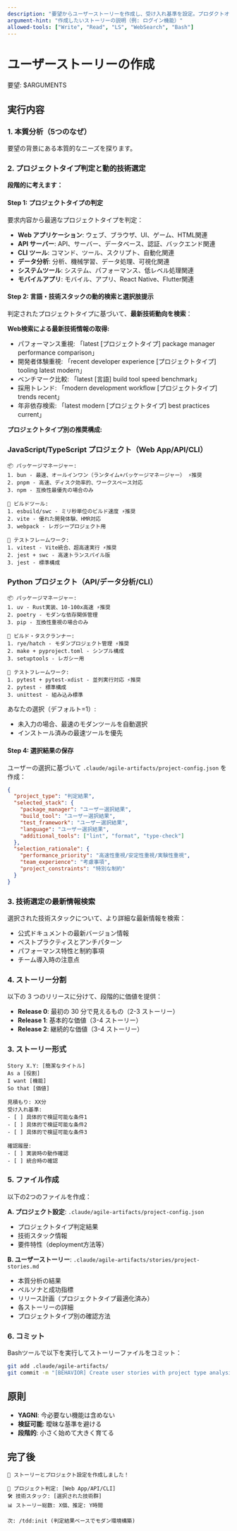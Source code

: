 ```yaml
---
description: "要望からユーザーストーリーを作成し、受け入れ基準を設定。プロダクトオーナーの視点で価値を定義します。"
argument-hint: "作成したいストーリーの説明（例: ログイン機能）"
allowed-tools: ["Write", "Read", "LS", "WebSearch", "Bash"]
---
```


# ユーザーストーリーの作成

要望: $ARGUMENTS

## 実行内容

### 1. 本質分析（5つのなぜ）

要望の背景にある本質的なニーズを探ります。

### 2. プロジェクトタイプ判定と動的技術選定

**段階的に考えます：**

#### Step 1: プロジェクトタイプの判定

要求内容から最適なプロジェクトタイプを判定：

- **Web アプリケーション**: ウェブ、ブラウザ、UI、ゲーム、HTML関連
- **API サーバー**: API、サーバー、データベース、認証、バックエンド関連  
- **CLI ツール**: コマンド、ツール、スクリプト、自動化関連
- **データ分析**: 分析、機械学習、データ処理、可視化関連
- **システムツール**: システム、パフォーマンス、低レベル処理関連
- **モバイルアプリ**: モバイル、アプリ、React Native、Flutter関連

#### Step 2: 言語・技術スタックの動的検索と選択肢提示

判定されたプロジェクトタイプに基づいて、**最新技術動向を検索**：

**Web検索による最新技術情報の取得:**

- パフォーマンス重視: 「latest [プロジェクトタイプ] package manager performance comparison」
- 開発者体験重視: 「recent developer experience [プロジェクトタイプ] tooling latest modern」
- ベンチマーク比較: 「latest [言語] build tool speed benchmark」
- 採用トレンド: 「modern development workflow [プロジェクトタイプ] trends recent」
- 年非依存検索: 「latest modern [プロジェクトタイプ] best practices current」

**プロジェクトタイプ別の推奨構成:**

### JavaScript/TypeScript プロジェクト（Web App/API/CLI）

```text
📦 パッケージマネージャー:
1. bun - 最速、オールインワン（ランタイム+パッケージマネージャー） ⚡推奨
2. pnpm - 高速、ディスク効率的、ワークスペース対応
3. npm - 互換性最優先の場合のみ

🔧 ビルドツール:
1. esbuild/swc - ミリ秒単位のビルド速度 ⚡推奨
2. vite - 優れた開発体験、HMR対応
3. webpack - レガシープロジェクト用

🧪 テストフレームワーク:
1. vitest - Vite統合、超高速実行 ⚡推奨
2. jest + swc - 高速トランスパイル版
3. jest - 標準構成
```

### Python プロジェクト（API/データ分析/CLI）

```text
📦 パッケージマネージャー:
1. uv - Rust実装、10-100x高速 ⚡推奨
2. poetry - モダンな依存関係管理
3. pip - 互換性重視の場合のみ

🔧 ビルド・タスクランナー:
1. rye/hatch - モダンプロジェクト管理 ⚡推奨
2. make + pyproject.toml - シンプル構成
3. setuptools - レガシー用

🧪 テストフレームワーク:
1. pytest + pytest-xdist - 並列実行対応 ⚡推奨
2. pytest - 標準構成
3. unittest - 組み込み標準
```

あなたの選択（デフォルト=1）:

- 未入力の場合、最速のモダンツールを自動選択
- インストール済みの最速ツールを優先

#### Step 4: 選択結果の保存

ユーザーの選択に基づいて `.claude/agile-artifacts/project-config.json` を作成：

```json
{
  "project_type": "判定結果",
  "selected_stack": {
    "package_manager": "ユーザー選択結果",
    "build_tool": "ユーザー選択結果",
    "test_framework": "ユーザー選択結果", 
    "language": "ユーザー選択結果",
    "additional_tools": ["lint", "format", "type-check"]
  },
  "selection_rationale": {
    "performance_priority": "高速性重視/安定性重視/実験性重視",
    "team_experience": "考慮事項",
    "project_constraints": "特別な制約"
  }
}
```

### 3. 技術選定の最新情報検索

選択された技術スタックについて、より詳細な最新情報を検索：

- 公式ドキュメントの最新バージョン情報
- ベストプラクティスとアンチパターン
- パフォーマンス特性と制約事項
- チーム導入時の注意点

### 4. ストーリー分割

以下の 3 つのリリースに分けて、段階的に価値を提供：

- **Release 0**: 最初の 30 分で見えるもの（2-3 ストーリー）
- **Release 1**: 基本的な価値（3-4 ストーリー）  
- **Release 2**: 継続的な価値（3-4 ストーリー）

### 3. ストーリー形式

```text
Story X.Y: [簡潔なタイトル]
As a [役割]
I want [機能]
So that [価値]

見積もり: XX分
受け入れ基準:
- [ ] 具体的で検証可能な条件1
- [ ] 具体的で検証可能な条件2
- [ ] 具体的で検証可能な条件3

確認履歴:
- [ ] 実装時の動作確認
- [ ] 統合時の確認
```

### 5. ファイル作成

以下の2つのファイルを作成：

**A. プロジェクト設定**: `.claude/agile-artifacts/project-config.json`

- プロジェクトタイプ判定結果
- 技術スタック情報
- 要件特性（deployment方法等）

**B. ユーザーストーリー**: `.claude/agile-artifacts/stories/project-stories.md`

- 本質分析の結果
- ペルソナと成功指標
- リリース計画（プロジェクトタイプ最適化済み）
- 各ストーリーの詳細
- プロジェクトタイプ別の確認方法

### 6. コミット

Bashツールで以下を実行してストーリーファイルをコミット：

```bash
git add .claude/agile-artifacts/
git commit -m "[BEHAVIOR] Create user stories with project type analysis"
```

## 原則

- **YAGNI**: 今必要ない機能は含めない
- **検証可能**: 曖昧な基準を避ける
- **段階的**: 小さく始めて大きく育てる

## 完了後

```text
📝 ストーリーとプロジェクト設定を作成しました！

🎯 プロジェクト判定: [Web App/API/CLI]
🛠️ 技術スタック: [選択された技術群]
📊 ストーリー総数: X個、推定: Y時間

次: /tdd:init (判定結果ベースでモダン環境構築)
```

